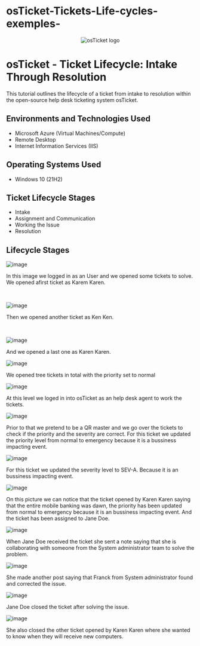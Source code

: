 # osTicket-Tickets-Life-cycles-exemples-
<p align="center">
<img src="https://i.imgur.com/Clzj7Xs.png" alt="osTicket logo"/>
</p>

<h1>osTicket - Ticket Lifecycle: Intake Through Resolution</h1>
This tutorial outlines the lifecycle of a ticket from intake to resolution within the open-source help desk ticketing system osTicket.<br />


<h2>Environments and Technologies Used</h2>

- Microsoft Azure (Virtual Machines/Compute)
- Remote Desktop
- Internet Information Services (IIS)

<h2>Operating Systems Used </h2>

- Windows 10</b> (21H2)

<h2>Ticket Lifecycle Stages</h2>

- Intake
- Assignment and Communication
- Working the Issue
- Resolution

<h2>Lifecycle Stages</h2>

<p>
  
![image](https://github.com/jghis/osTicket-Tickets-Life-cycles-exemples-/assets/132087784/c1eb007c-7fd6-44d2-b261-84fdd71409af)

</p>
<p>
  In this image we logged in as an User and we opened some tickets to solve.  We opened afirst ticket as Karem Karen.
</p>
<br />

<p>
  
![image](https://github.com/jghis/osTicket-Tickets-Life-cycles-exemples-/assets/132087784/e88cec5c-62a8-4679-942c-31cd22236658)

</p>
<p>
  Then we opened another ticket as Ken Ken.
</p>
<br />

<p>
  
![image](https://github.com/jghis/osTicket-Tickets-Life-cycles-exemples-/assets/132087784/e44b7680-5b63-4aab-acf3-1d51189518c1)

And we opened a last one as Karen Karen.

![image](https://github.com/jghis/osTicket-Tickets-Life-cycles-exemples-/assets/132087784/87f35cf4-2918-46f4-a35b-1c7c56eae4ed)

We opened tree tickets in total with the priority set to normal


![image](https://github.com/jghis/osTicket-Tickets-Life-cycles-exemples-/assets/132087784/1d4ae4e3-a3e3-4673-8f36-3b2e1e48ab77)

At this level we loged in into osTicket as an help desk agent to work the tickets.


![image](https://github.com/jghis/osTicket-Tickets-Life-cycles-exemples-/assets/132087784/fc3a6fa2-1d95-4542-a251-7a165b7a55dc)

Prior to that we pretend to be a QR master and we go over the tickets to check if the priority and the severity are correct.
For this ticket we updated the priority level from normal to emergency because it is a bussiness impacting event.


![image](https://github.com/jghis/osTicket-Tickets-Life-cycles-exemples-/assets/132087784/147e0c68-26a9-4809-a3d7-132e13959f87)

For this ticket we updated the severity level to SEV-A. Because it is an bussiness impacting event.


![image](https://github.com/jghis/osTicket-Tickets-Life-cycles-exemples-/assets/132087784/366ede6d-572b-4e29-8807-5ba5c3b6845e)

On this picture we can notice that the ticket opened by Karen Karen saying that the entire mobile banking was dawn, the priority
has been updated from normal to emergency because it is an bussiness impacting event. And the ticket has been assigned to Jane Doe.

![image](https://github.com/jghis/osTicket-Tickets-Life-cycles-exemples-/assets/132087784/44600c00-deb5-447f-8234-5827307ce935)

When Jane Doe received the ticket she sent a  note saying that she is collaborating with someone from the System administrator team
to solve the problem.

![image](https://github.com/jghis/osTicket-Tickets-Life-cycles-exemples-/assets/132087784/c26756e6-8bbe-4634-b70f-e4b418c2efcc)

She made another post saying that Franck from System administrator found and corrected the issue.

![image](https://github.com/jghis/osTicket-Tickets-Life-cycles-exemples-/assets/132087784/5b2a4e86-061e-4418-afd3-726ce929740e)

Jane Doe closed the ticket after solving the issue.

![image](https://github.com/jghis/osTicket-Tickets-Life-cycles-exemples-/assets/132087784/1e46662d-910e-407b-b5bb-d3cd5ac867c8)

She also closed the other ticket opened by Karen Karen where she wanted to know when they will receive new computers.

</p>

<p>

</p>
<br />
